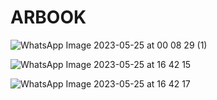# ARBOOK

![WhatsApp Image 2023-05-25 at 00 08 29 (1)](https://github.com/Ankit09092001/ARBOOK/assets/96561363/05d7331c-7f86-419f-9b6e-d9481f9de84a)


![WhatsApp Image 2023-05-25 at 16 42 15](https://github.com/Ankit09092001/ARBOOK/assets/96561363/79d45066-bdff-46ec-aa27-84b74cfb2666)


![WhatsApp Image 2023-05-25 at 16 42 17](https://github.com/Ankit09092001/ARBOOK/assets/96561363/ce916ad3-3103-4935-be08-f9e3fa3f268e)
